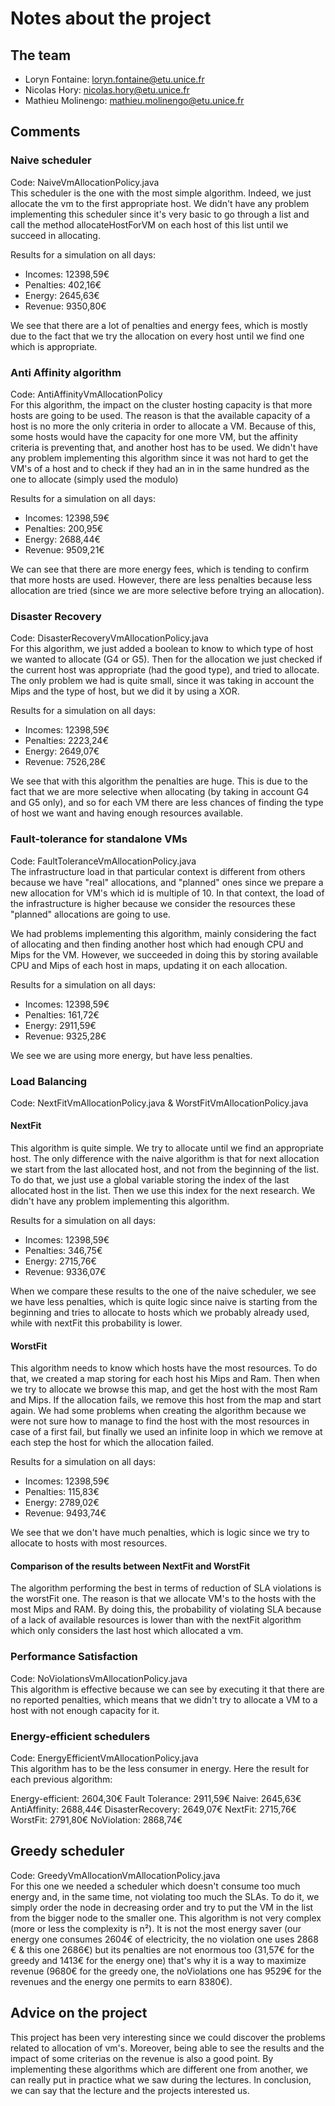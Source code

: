 # Notes about the project

## The team

- Loryn Fontaine: loryn.fontaine@etu.unice.fr
- Nicolas Hory: nicolas.hory@etu.unice.fr
- Mathieu Molinengo: mathieu.molinengo@etu.unice.fr

## Comments

### Naive scheduler
Code: NaiveVmAllocationPolicy.java  
This scheduler is the one with the most simple algorithm. Indeed, we just allocate the vm to the first appropriate
host. We didn't have any problem implementing this scheduler since it's very basic to go through a list and call
the method allocateHostForVM on each host of this list until we succeed in allocating.

Results for a simulation on all days:
* Incomes:    12398,59€
* Penalties:  402,16€
* Energy:     2645,63€
* Revenue:    9350,80€

We see that there are a lot of penalties and energy fees, which is mostly due to the fact that we try the 
allocation on every host until we find one which is appropriate.

### Anti Affinity algorithm
Code: AntiAffinityVmAllocationPolicy  
For this  algorithm, the impact on the cluster hosting capacity is that more hosts are going to be used. 
The reason is that the available capacity of a host is no more the only criteria in order to allocate a VM.
Because of this, some hosts would have the capacity for one more VM, but the affinity criteria is preventing
that, and another host has to be used.
We didn't have any problem implementing this algorithm since it was not hard to get the VM's of a host and to
check if they had an in in the same hundred as the one to allocate (simply used the modulo)

Results for a simulation on all days:
* Incomes:    12398,59€
* Penalties:  200,95€
* Energy:     2688,44€
* Revenue:    9509,21€

We can see that there are more energy fees, which is tending to confirm that more hosts are used. However, there are 
less penalties because less allocation are tried (since we are more selective before trying an allocation).

### Disaster Recovery
Code: DisasterRecoveryVmAllocationPolicy.java  
For this algorithm, we just added a boolean to know to which type of host we wanted to allocate (G4 or G5).
Then for the allocation we just checked if the current host was appropriate (had the good type), and tried to allocate.
The only problem we had is quite small, since it was taking in account the Mips and the type of host, but we did 
it by using a XOR.

Results for a simulation on all days:
* Incomes:    12398,59€
* Penalties:  2223,24€
* Energy:     2649,07€
* Revenue:    7526,28€

We see that with this algorithm the penalties are huge. This is due to the fact that we are more selective when 
allocating (by taking in account G4 and G5 only), and so for each VM there are less chances of finding the
type of host we want and having enough resources available.

### Fault-tolerance for standalone VMs
Code: FaultToleranceVmAllocationPolicy.java  
The infrastructure load in that particular context is different from others because we have "real" allocations,
and "planned" ones since we prepare a new allocation for VM's which id is multiple of 10. In that context,
the load of the infrastructure is higher because we consider the resources these "planned" allocations are
going to use.

We had problems implementing this algorithm, mainly considering the fact of allocating and then finding another
host which had enough CPU and Mips for the VM. However, we succeeded in doing this by storing available CPU
and Mips of each host in maps, updating it on each allocation.

Results for a simulation on all days:
* Incomes:    12398,59€
* Penalties:  161,72€
* Energy:     2911,59€
* Revenue:    9325,28€

We see we are using more energy, but have less penalties.

### Load Balancing
Code: NextFitVmAllocationPolicy.java & WorstFitVmAllocationPolicy.java  

#### NextFit
This algorithm is quite simple. We try to allocate until we find an appropriate host. The only difference
with the naive algorithm is that for next allocation we start from the last allocated host, and not from
the beginning of the list. To do that, we just use a global variable storing the index of the last allocated
host in the list. Then we use this index for the next research. We didn't have any problem implementing this
algorithm.

Results for a simulation on all days:
* Incomes:    12398,59€
* Penalties:  346,75€
* Energy:     2715,76€
* Revenue:    9336,07€

When we compare these results to the one of the naive scheduler, we see we have less penalties, which is quite
logic since naive is starting from the beginning and tries to allocate to hosts which we probably already used,
while with nextFit this probability is lower.

#### WorstFit
This algorithm needs to know which hosts have the most resources. To do that, we created a map storing for each
host his Mips and Ram. Then when we try to allocate we browse this map, and get the host with the most Ram and Mips.
If the allocation fails, we remove this host from the map and start again. We had some problems when creating
the algorithm because we were not sure how to manage to find the host with the most resources in case of a first 
fail, but finally we used an infinite loop in which we remove at each step the host for which the allocation failed.

Results for a simulation on all days:
* Incomes:    12398,59€
* Penalties:  115,83€
* Energy:     2789,02€
* Revenue:    9493,74€

We see that we don't have much penalties, which is logic since we try to allocate to hosts with most resources.


#### Comparison of the results between NextFit and WorstFit
The algorithm performing the best in terms of reduction of SLA violations is the worstFit one. The reason is 
that we allocate VM's to the hosts with the most Mips and RAM. By doing this, the probability of violating
SLA because of a lack of available resources is lower than with the nextFit algorithm which only considers
the last host which allocated a vm.

### Performance Satisfaction
Code: NoViolationsVmAllocationPolicy.java  
This algorithm is effective because we can see by executing it that there are no reported penalties, which
means that we didn't try to allocate a VM to a host with not enough capacity for it.

### Energy-efficient schedulers
Code: EnergyEfficientVmAllocationPolicy.java  
This algorithm has to be the less consumer in energy. Here the result for each previous algorithm:

Energy-efficient: 2604,30€
Fault Tolerance: 2911,59€
Naive: 2645,63€
AntiAffinity: 2688,44€
DisasterRecovery: 2649,07€
NextFit: 2715,76€
WorstFit: 2791,80€
NoViolation: 2868,74€

## Greedy scheduler
Code: GreedyVmAllocationVmAllocationPolicy.java  
For this one we needed a scheduler which doesn't consume too much energy and, in the same time, not violating too much the SLAs.
To do it, we simply order the node in decreasing order and try to put the VM in the list from the bigger node to the
smaller one. This algorithm is not very complex (more or less the complexity is n²). It is not the most energy saver 
(our energy one consumes 2604€ of electricity, the no violation one uses 2868 € & this one 2686€) but its penalties are not enormous too (31,57€ for the greedy and 
1413€ for the energy one) that's why it is a way to maximize revenue (9680€ for the greedy one, the noViolations one has 9529€ for the revenues and the energy one permits to earn 8380€).


## Advice on the project
This project has been very interesting since we could discover the problems related to allocation of vm's. Moreover,
being able to see the results and the impact of some criterias on the revenue is also a good point. By implementing
these algorithms which are different one from another, we can really put in practice what we saw during the lectures.
In conclusion, we can say that the lecture and the projects interested us.